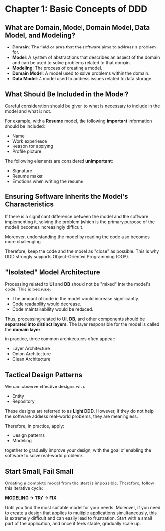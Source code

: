 # Chapter 1: Basic Concepts of DDD

## What are Domain, Model, Domain Model, Data Model, and Modeling?

- **Domain**: The field or area that the software aims to address a problem for.
- **Model**: A system of abstractions that describes an aspect of the domain and can be used to solve problems related to that domain.
- **Modeling**: The process of creating a model.
- **Domain Model**: A model used to solve problems within the domain.
- **Data Model**: A model used to address issues related to data storage.

## What Should Be Included in the Model?

Careful consideration should be given to what is necessary to include in the model and what is not.

For example, with a **Resume** model, the following **important** information should be included:
- Name
- Work experience
- Reason for applying
- Profile picture

The following elements are considered **unimportant**:
- Signature
- Resume maker
- Emotions when writing the resume

## Ensuring Software Inherits the Model's Characteristics

If there is a significant difference between the model and the software implementing it, solving the problem (which is the primary purpose of the model) becomes increasingly difficult.

Moreover, understanding the model by reading the code also becomes more challenging.

Therefore, keep the code and the model as "close" as possible. This is why DDD strongly supports Object-Oriented Programming (OOP).

## "Isolated" Model Architecture

Processing related to **UI** and **DB** should not be "mixed" into the model's code. This is because:
- The amount of code in the model would increase significantly.
- Code readability would decrease.
- Code maintainability would be reduced.

Thus, processing related to **UI**, **DB**, and other components should be **separated into distinct layers**. The layer responsible for the model is called the **domain layer**.

In practice, three common architectures often appear:
- Layer Architecture
- Onion Architecture
- Clean Architecture

## Tactical Design Patterns

We can observe effective designs with:
- Entity
- Repository

These designs are referred to as **Light DDD**. However, if they do not help the software address real-world problems, they are meaningless.

Therefore, in practice, apply:
- Design patterns
- Modeling

together to gradually improve your design, with the goal of enabling the software to solve real-world problems.

## Start Small, Fail Small

Creating a complete model from the start is impossible. Therefore, follow this iterative cycle:

**MODELING → TRY → FIX**

Until you find the most suitable model for your needs. Moreover, if you need to create a design that applies to multiple applications simultaneously, this is extremely difficult and can easily lead to frustration. Start with a small part of the application, and once it feels stable, gradually scale up.
